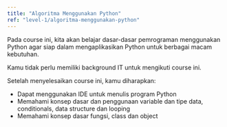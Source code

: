 ```yaml
---
title: "Algoritma Menggunakan Python"
ref: "level-1/algoritma-menggunakan-python"
---
```


Pada course ini, kita akan belajar dasar-dasar pemrograman menggunakan Python agar siap dalam mengaplikasikan Python untuk berbagai macam kebutuhan.

Kamu tidak perlu memiliki background IT untuk mengikuti course ini.

Setelah menyelesaikan course ini, kamu diharapkan:

<ul class="list-style-checklist">
  <li>
    Dapat menggunakan IDE untuk menulis program Python
  </li>
  <li>
    Memahami konsep dasar dan penggunaan variable dan tipe data, conditionals, data structure dan looping
  </li>
  <li>
    Memahami konsep dasar fungsi, class dan object
  </li>
</ul>
